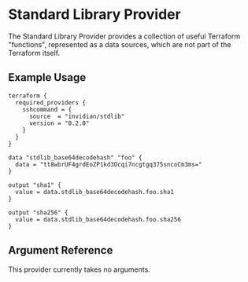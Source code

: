 # Standard Library Provider

The Standard Library Provider provides a collection of useful Terraform "functions", represented as a data sources, which are not part of the Terraform itself.

## Example Usage

```hcl
terraform {
  required_providers {
    sshcommand = {
      source  = "invidian/stdlib"
      version = "0.2.0"
    }
  }
}

data "stdlib_base64decodehash" "foo" {
  data = "tt8wbrUF4grdEoZP1kd3Ocqi7ncgtgq375sncoCm3ms="
}

output "sha1" {
  value = data.stdlib_base64decodehash.foo.sha1
}

output "sha256" {
  value = data.stdlib_base64decodehash.foo.sha256
}

```

## Argument Reference

This provider currently takes no arguments.
